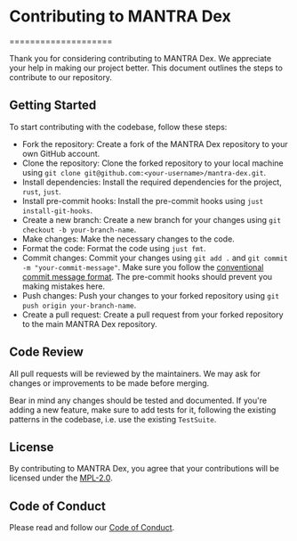# Contributing to MANTRA Dex
====================

Thank you for considering contributing to MANTRA Dex. We appreciate your help in making our project better. This document
outlines the steps to contribute to our repository.

## Getting Started

To start contributing with the codebase, follow these steps:

- Fork the repository: Create a fork of the MANTRA Dex repository to your own GitHub account.
- Clone the repository: Clone the forked repository to your local machine using `git clone git@github.com:<your-username>/mantra-dex.git`.
- Install dependencies: Install the required dependencies for the project, `rust`, `just`.
- Install pre-commit hooks: Install the pre-commit hooks using `just install-git-hooks`.
- Create a new branch: Create a new branch for your changes using `git checkout -b your-branch-name`.
- Make changes: Make the necessary changes to the code.
- Format the code: Format the code using `just fmt`.
- Commit changes: Commit your changes using `git add .` and `git commit -m "your-commit-message"`. Make sure you follow
the [conventional commit message format](https://www.conventionalcommits.org/). The pre-commit hooks should prevent you 
making mistakes here.
- Push changes: Push your changes to your forked repository using `git push origin your-branch-name`.
- Create a pull request: Create a pull request from your forked repository to the main MANTRA Dex repository.

## Code Review

All pull requests will be reviewed by the maintainers. We may ask for changes or improvements to be made before merging.

Bear in mind any changes should be tested and documented. If you're adding a new feature, make sure to add tests for it, 
following the existing patterns in the codebase, i.e. use the existing `TestSuite`.

## License

By contributing to MANTRA Dex, you agree that your contributions will be licensed under the [MPL-2.0](../LICENSE).

## Code of Conduct

Please read and follow our [Code of Conduct](CODE_OF_CONDUCT.md).
